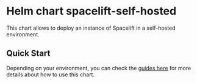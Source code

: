 # Helm chart spacelift-self-hosted

This chart allows to deploy an instance of Spacelift in a self-hosted environment.

## Quick Start

Depending on your environment, you can check the [guides here](https:/docs.spacelift.io/self-hosted/latest/installing-spacelift/reference-architecture/guides) 
for more details about how to use this chart.
